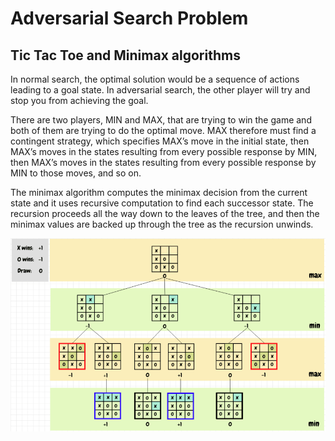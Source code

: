# Adversarial Search Problem

## Tic Tac Toe and Minimax algorithms

In normal search, the optimal solution would be a sequence of actions leading to a goal state. In adversarial search, the other player will try and stop you from achieving the goal. 

There are two players, MIN and MAX, that are trying to win the game and both of them are trying to do the optimal move. MAX therefore must find a contingent strategy, which specifies MAX’s move in the initial state, then MAX’s moves in the states resulting from every possible response by MIN, then MAX’s moves in the states resulting from every possible response by MIN to those moves, and so on. 

The minimax algorithm computes the minimax decision from the current state and it uses recursive computation to find each successor state. The recursion proceeds all the way down to the leaves of the tree, and then the minimax values are backed up through the tree as the recursion unwinds.

![tic tac toe](imgs/tic&#32;tac&#32;toe.png)
